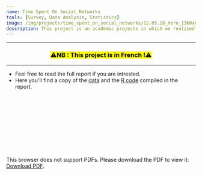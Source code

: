 ```yaml
---
name: Time Spent On Social Networks
tools: [Survey, Data Analysis, Statistics]
image: /img/projects/time_spent_on_social_networks/12.05.18_Hero_1360x646-1030x489.png
description: This project is an academic projects in which we realised a survey about the time spent on social media in order to analyse some behaviours.
---
```


---
### <center><mark>:warning:NB : This project is in French !:warning:</mark></center>
---

* Feel free to read the full report if you are intrested.
* Here you'll find a copy of the [data](/data/time_spent_on_social_networks/data_100.xlsx) and the [R code](/data/time_spent_on_social_networks/code_sondage.R) compiled in the report.

<object data="/data/time_spent_on_social_networks/projet_sondage.pdf" type="application/pdf" width="700px" height="700px">
    <embed src="/data/time_spent_on_social_networks/projet_sondage.pdf">
        <p>This browser does not support PDFs. Please download the PDF to view it: <a href="/data/time_spent_on_social_networks/projet_sondage.pdf">Download PDF</a>.</p>
    </embed>
</object>
